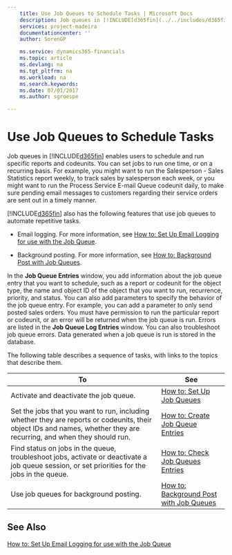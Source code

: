 ```yaml
---
    title: Use Job Queues to Schedule Tasks | Microsoft Docs
    description: Job queues in [!INCLUDE[d365fin](../../includes/d365fin_md.md)] enables users to schedule and run specific reports and codeunits. You can set jobs to run one time, or on a recurring basis. For example, you might want to run the Salesperson - Sales Statistics report weekly, to track sales by salesperson each week, or you might want to run the Process Service E-mail Queue codeunit daily, to make sure pending email messages to customers regarding their service orders are sent out in a timely manner.
    services: project-madeira
    documentationcenter: ''
    author: SorenGP

    ms.service: dynamics365-financials
    ms.topic: article
    ms.devlang: na
    ms.tgt_pltfrm: na
    ms.workload: na
    ms.search.keywords:
    ms.date: 07/01/2017
    ms.author: sgroespe

---
```

# Use Job Queues to Schedule Tasks
Job queues in [!INCLUDE[d365fin](../../includes/d365fin_md.md)] enables users to schedule and run specific reports and codeunits. You can set jobs to run one time, or on a recurring basis. For example, you might want to run the Salesperson - Sales Statistics report weekly, to track sales by salesperson each week, or you might want to run the Process Service E-mail Queue codeunit daily, to make sure pending email messages to customers regarding their service orders are sent out in a timely manner.  
  
 [!INCLUDE[d365fin](../../includes/d365fin_md.md)] also has the following features that use job queues to automate repetitive tasks.  
  
-   Email logging. For more information, see [How to: Set Up Email Logging for use with the Job Queue](../how-to-set-up-email-logging-for-use-with-the-job-queue.md).  
  
-   Background posting. For more information, see [How to: Background Post with Job Queues](../how-to-background-post-with-job-queues.md).  
  
 In the **Job Queue Entries** window, you add information about the job queue entry that you want to schedule, such as a report or codeunit for the object type, the name and object ID of the object that you want to run, recurrence, priority, and status. You can also add parameters to specify the behavior of the job queue entry. For example, you can add a parameter to only send posted sales orders. You must have permission to run the particular report or codeunit, or an error will be returned when the job queue is run. Errors are listed in the **Job Queue Log Entries** window. You can also troubleshoot job queue errors. Data generated when a job queue is run is stored in the database.  
  
 The following table describes a sequence of tasks, with links to the topics that describe them.   
  
|**To**|**See**|  
|------------|-------------|  
|Activate and deactivate the job queue.|[How to: Set Up Job Queues](../how-to-set-up-job-queues.md)|  
|Set the jobs that you want to run, including whether they are reports or codeunits, their object IDs and names, whether they are recurring, and when they should run.|[How to: Create Job Queue Entries](../how-to-create-job-queue-entries.md)|  
|Find status on jobs in the queue, troubleshoot jobs, activate or deactivate a job queue session, or set priorities for the jobs in the queue.|[How to: Check Job Queues Entries](../how-to-check-job-queues-entries.md)|  
|Use job queues for background posting.|[How to: Background Post with Job Queues](../how-to-background-post-with-job-queues.md)|  
  
## See Also  
 [How to: Set Up Email Logging for use with the Job Queue](../how-to-set-up-email-logging-for-use-with-the-job-queue.md)